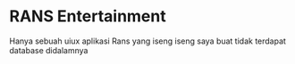 # RANS Entertainment
Hanya sebuah uiux aplikasi Rans yang iseng iseng saya buat
tidak terdapat database didalamnya

